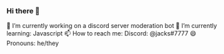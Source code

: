 ### Hi there 👋

🔭 I’m currently working on a discord server moderation bot
🌱 I’m currently learning: Javascript
📫 How to reach me: Discord: @jacks#7777
😄 Pronouns: he/they
